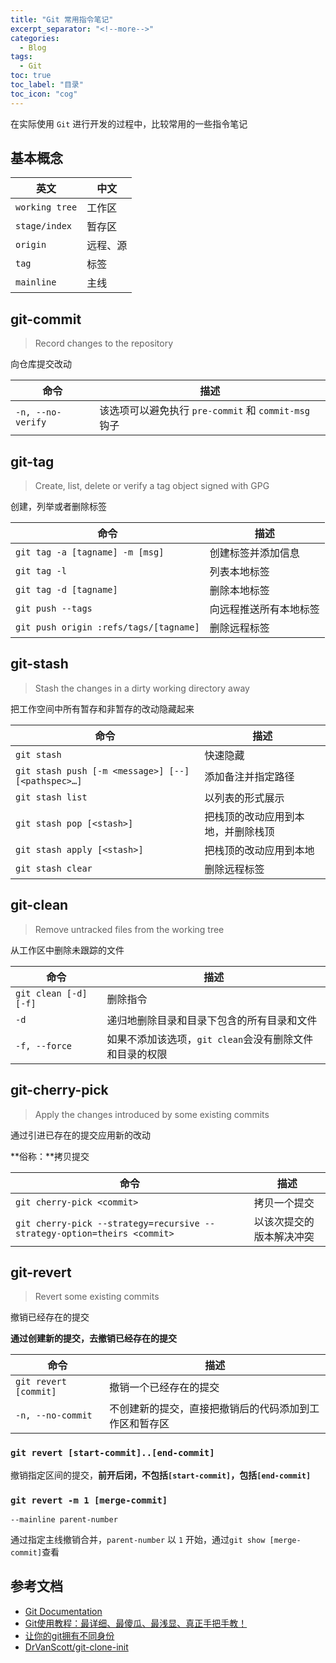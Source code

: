 ```yaml
---
title: "Git 常用指令笔记"
excerpt_separator: "<!--more-->"
categories:
  - Blog
tags:
  - Git
toc: true
toc_label: "目录"
toc_icon: "cog"
---
```


在实际使用 `Git` 进行开发的过程中，比较常用的一些指令笔记

<!--more-->

## 基本概念

| 英文 | 中文 |
| --- | --- |
| `working tree` | 工作区 |
| `stage/index` | 暂存区 |
| `origin` | 远程、源 |
| `tag` | 标签 |
| `mainline` | 主线 |

## git-commit
> Record changes to the repository

向仓库提交改动

| 命令 | 描述 |
| --- | --- |
| `-n, --no-verify` | 该选项可以避免执行 `pre-commit` 和 `commit-msg` 钩子 |

## git-tag
> Create, list, delete or verify a tag object signed with GPG

创建，列举或者删除标签

| 命令 | 描述 |
| --- | --- |
| `git tag -a [tagname] -m [msg]` | 创建标签并添加信息 |
| `git tag -l` | 列表本地标签 |
| `git tag -d [tagname]` | 删除本地标签 |
| `git push --tags` | 向远程推送所有本地标签 |
| `git push origin :refs/tags/[tagname]` | 删除远程标签 |

## git-stash
> Stash the changes in a dirty working directory away

把工作空间中所有暂存和非暂存的改动隐藏起来

| 命令 | 描述 |
| --- | --- |
| `git stash` | 快速隐藏 |
| `git stash push [-m <message>] [--] [<pathspec>…​]` | 添加备注并指定路径 |
| `git stash list` | 以列表的形式展示 |
| `git stash pop [<stash>]` | 把栈顶的改动应用到本地，并删除栈顶 |
| `git stash apply [<stash>]` | 把栈顶的改动应用到本地 |
| `git stash clear` | 删除远程标签 |

## git-clean
> Remove untracked files from the working tree

从工作区中删除未跟踪的文件

| 命令 | 描述 |
| --- | --- |
| `git clean [-d] [-f]` | 删除指令 |
| `-d` | 递归地删除目录和目录下包含的所有目录和文件 |
| `-f, --force` | 如果不添加该选项，`git clean`会没有删除文件和目录的权限 |

## git-cherry-pick
> Apply the changes introduced by some existing commits

通过引进已存在的提交应用新的改动

**俗称：**拷贝提交

| 命令 | 描述 |
| --- | --- |
| `git cherry-pick <commit>` | 拷贝一个提交 |
| `git cherry-pick --strategy=recursive --strategy-option=theirs <commit>` | 以该次提交的版本解决冲突 |

## git-revert
> Revert some existing commits

撤销已经存在的提交

**通过创建新的提交，去撤销已经存在的提交**

| 命令 | 描述 |
| --- | --- |
| `git revert [commit]` | 撤销一个已经存在的提交 |
| `-n, --no-commit` | 不创建新的提交，直接把撤销后的代码添加到工作区和暂存区 |

### `git revert [start-commit]..[end-commit]`

撤销指定区间的提交，**前开后闭，不包括`[start-commit]`，包括`[end-commit]`**

### `git revert -m 1 [merge-commit]`

`--mainline parent-number`

通过指定主线撤销合并，`parent-number` 以 `1` 开始，通过`git show [merge-commit]`查看

## 参考文档
- [Git Documentation](https://git-scm.com/docs)
- [Git使用教程：最详细、最傻瓜、最浅显、真正手把手教！](https://mp.weixin.qq.com/s/iYgV9CkFEvS9Wyu19K74fw)
- [让你的git拥有不同身份](https://segmentfault.com/a/1190000013283182)
- [DrVanScott/git-clone-init](https://github.com/DrVanScott/git-clone-init)

